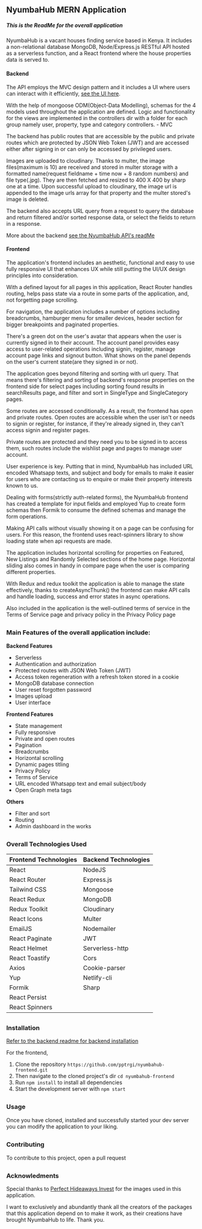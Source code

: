 ## NyumbaHub MERN Application

##### This is the ReadMe for the overall application

NyumbaHub is a vacant houses finding service based in Kenya. It includes a non-relational database MongoDB, Node/Express.js RESTful API hosted as a serverless function, and a React frontend where the house properties data is served to.

#### Backend

The API employs the MVC design pattern and it includes a UI where users can interact with it efficiently, [see the UI here](https://nyumbahub.netlify.app).

With the help of mongoose ODM(Object-Data Modelling), schemas for the 4 models used throughout the application are defined. Logic and functionality for the views are implemented in the controllers dir with a folder for each group namely user, property, type and category controllers. - MVC

The backend has public routes that are accessible by the public and private routes which are protected by JSON Web Token (JWT) and are accessed either after signing in or can only be accessed by privileged users.

Images are uploaded to cloudinary. Thanks to multer, the image files(maximum is 10) are received and stored in multer storage with a formatted name(request fieldname + time now + 8 random numbers) and file type(.jpg). They are then fetched and resized to 400 X 400 by sharp one at a time. Upon successful upload to cloudinary, the image url is appended to the image urls array for that property and the multer stored's image is deleted.

The backend also accepts URL query from a request to query the database and return filtered and/or sorted response data, or select the fields to return in a response.

More about the backend [see the NyumbaHub API's readMe](https://github.com/pptrgi/nyumbahub_api_serverless_function)

#### Frontend

The application's frontend includes an aesthetic, functional and easy to use fully responsive UI that enhances UX while still putting the UI/UX design principles into consideration.

With a defined layout for all pages in this application, React Router handles routing, helps pass state via a route in some parts of the application, and, not forgetting page scrolling.

For navigation, the application includes a number of options including breadcrumbs, hamburger menu for smaller devices, header section for bigger breakpoints and paginated properties.

There's a green dot on the user's avatar that appears when the user is currently signed in to their account. The account panel provides easy access to user-related operations including signin, register, manage account page links and signout button. What shows on the panel depends on the user's current state(are they signed in or not).

The application goes beyond filtering and sorting with url query. That means there's filtering and sorting of backend's response properties on the frontend side for select pages including sorting found results in searchResults page, and filter and sort in SingleType and SingleCategory pages.

Some routes are accessed conditionally. As a result, the frontend has open and private routes. Open routes are accessible when the user isn't or needs to signin or register, for instance, if they're already signed in, they can't access signin and register pages.

Private routes are protected and they need you to be signed in to access them, such routes include the wishlist page and pages to manage user account.

User experience is key. Putting that in mind, NyumbaHub has included URL encoded Whatsapp texts, and subject and body for emails to make it easier for users who are contacting us to enquire or make their property interests known to us.

Dealing with forms(strictly auth-related forms), the NyumbaHub frontend has created a template for input fields and employed Yup to create form schemas then Formik to consume the defined schemas and manage the form operations.

Making API calls without visually showing it on a page can be confusing for users. For this reason, the frontend uses react-spinners library to show loading state when api requests are made.

The application includes horizontal scrolling for properties on Featured, New Listings and Randomly Selected sections of the home page. Horizontal sliding also comes in handy in compare page when the user is comparing different properties.

With Redux and redux toolkit the application is able to manage the state effectively, thanks to createAsyncThunk() the frontend can make API calls and handle loading, success and error states in async operations.

Also included in the application is the well-outlined terms of service in the Terms of Service page and privacy policy in the Privacy Policy page

##

### Main Features of the overall application include:

**Backend Features**

- Serverless
- Authentication and authorization
- Protected routes with JSON Web Token (JWT)
- Access token regeneration with a refresh token stored in a cookie
- MongoDB database connection
- User reset forgotten password
- Images upload
- User interface

**Frontend Features**

- State management
- Fully responsive
- Private and open routes
- Pagination
- Breadcrumbs
- Horizontal scrolling
- Dynamic pages titling
- Privacy Policy
- Terms of Service
- URL encoded Whatsapp text and email subject/body
- Open Graph meta tags

**Others**

- Filter and sort
- Routing
- Admin dashboard in the works

##

### Overall Technologies Used

| Frontend Technologies | Backend Technologies |
| :-------------------- | :------------------- |
| React                 | NodeJS               |
| React Router          | Express.js           |
| Tailwind CSS          | Mongoose             |
| React Redux           | MongoDB              |
| Redux Toolkit         | Cloudinary           |
| React Icons           | Multer               |
| EmailJS               | Nodemailer           |
| React Paginate        | JWT                  |
| React Helmet          | Serverless-http      |
| React Toastify        | Cors                 |
| Axios                 | Cookie-parser        |
| Yup                   | Netlify-cli          |
| Formik                | Sharp                |
| React Persist         |
| React Spinners        |

##

### Installation

[Refer to the backend readme for backend installation](https://github.com/pptrgi/nyumbahub_api_serverless_function#installation)

For the frontend,

1. Clone the repository `https://github.com/pptrgi/nyumbahub-frontend.git`
2. Then navigate to the cloned project's dir `cd nyumbahub-frontend`
3. Run `npm install` to install all dependencies
4. Start the development server with `npm start`

##

### Usage

Once you have cloned, installed and successfully started your dev server you can modify the application to your liking.

##

### Contributing

To contribute to this project, open a pull request

##

### Acknowledments

Special thanks to [Perfect Hideaways Invest](https://perfecthideawaysforsale.co.za) for the images used in this application.

I want to exclusively and abundantly thank all the creators of the packages that this application depend on to make it work, as their creations have brought NyumbaHub to life. Thank you.
